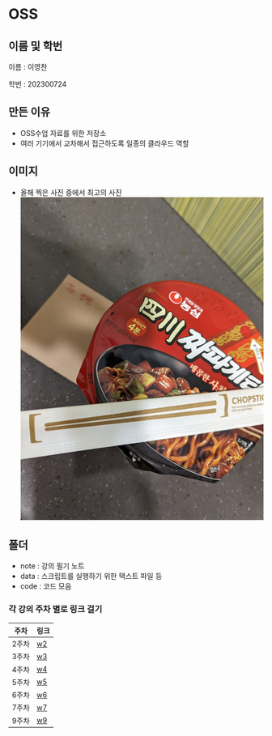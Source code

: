 # OSS
## 이름 및 학번
이름 : 이영찬

학번 : 202300724

## 만든 이유
* OSS수업 자료를 위한 저장소
* 여러 기기에서 교차해서 접근하도록 일종의 클라우드 역할

## 이미지 
* 올해 찍은 사진 중에서 최고의 사진
![Alt text](IMG_0002.jpeg)

## 폴더
* note : 강의 필기 노트
* data : 스크립트를 실행하기 위한 택스트 파일 등
* code : 코드 모음

### 각 강의 주차 별로 링크 걸기
|주차|링크|
|---|---|
|2주차|[w2](www.naver.com)|
|3주차|[w3](www.naver.com)|
|4주차|[w4](www.naver.com)|
|5주차|[w5](www.naver.com)|
|6주차|[w6](www.naver.com)|
|7주차|[w7](www.naver.com)|
|9주차|[w9](www.naver.com)|